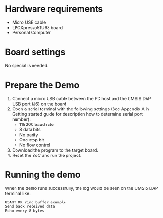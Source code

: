 Hardware requirements
===================
- Micro USB cable
- LPCXpresso51U68 board
- Personal Computer

Board settings
============
No special is needed.

Prepare the Demo
===============
1.  Connect a micro USB cable between the PC host and the CMSIS DAP USB port (J6) on the board
2.  Open a serial terminal with the following settings (See Appendix A in Getting started guide for description how to determine serial port number):
    - 115200 baud rate
    - 8 data bits
    - No parity
    - One stop bit
    - No flow control
3.  Download the program to the target board.
4.  Reset the SoC and run the project.

Running the demo
===============
When the demo runs successfully, the log would be seen on the CMSIS DAP terminal like:

~~~~~~~~~~~~~~~~~~~~~~~~~~~~~~
USART RX ring buffer example
Send back received data
Echo every 8 bytes
~~~~~~~~~~~~~~~~~~~~~~~~~~~~~~

